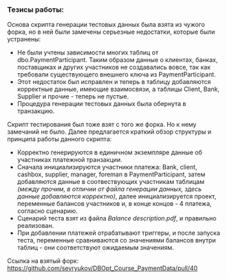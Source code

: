 ### Тезисы работы:
Основа скрипта генерации тестовых данных была взята из чужого форка, но в ней были замечены серьезные недостатки, которые были устранены:
  - Не были учтены зависимости многих таблиц от dbo.PaymentParticipant. Таким образом данные о клиентах, банках, поставщиках и других участников не создавались вовсе, так как требовали существующего внешнего ключа из PaymentParticipant.
  - Этот недостаток был исправлен и теперь в таблицу добавляются корректные данные, имеющие взаимосвязи, а таблицы Client, Bank, Supplier и прочие - теперь не пустые.
  - Процедура генерации тестовых данных была обернута в транзакцию.



Скрипт тестирования был тоже взят с того же форка. Но к нему замечаний не было. Далее предлагается краткий обзор структуры и принципа работы данного скрипта:
  - Корректно генерируются в единичном экземпляре данные об участниках платежной транзакции.
  - Сначала инициализируются участники платежа: Bank, client, cashbox, supplier, manager, foreman в PaymentParticipant, затем добавляются данные в соотвествующих участникам таблицам _(между прочим, в отличии от файла генерации данных, здесь данные добавляются корректно)_, далее инициализируется проект, переменные балансов участников и, в конце концов - 4 платежа, согласно сценарию.
  - Сценарий теста взят из файла _Balance description.pdf_, и правильно реализован.
  - При добавлении платежей отрабатывают триггеры, и после запуска теста, переменные сравниваются со значениями балансов внутри таблиц - они соответствуют ожидаемым значениям.


Ссылка на взятый форк: https://github.com/sevryukov/DBOpt_Course_PaymentData/pull/40
